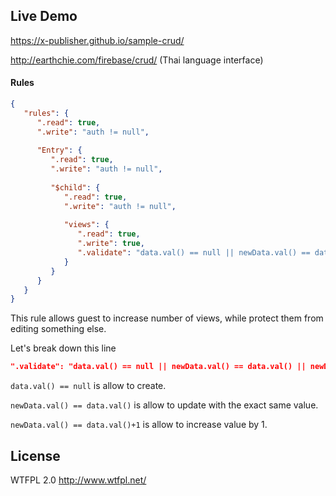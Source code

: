 ## Live Demo 
https://x-publisher.github.io/sample-crud/

http://earthchie.com/firebase/crud/ (Thai language interface)

#### Rules
```json
{  
   "rules": {  
      ".read": true,
      ".write": "auth != null",
        
      "Entry": {  
         ".read": true,
         ".write": "auth != null",
           
         "$child": {  
            ".read": true,
            ".write": "auth != null",
              
            "views": {
               ".read": true,
               ".write": true,
               ".validate": "data.val() == null || newData.val() == data.val() || newData.val() == data.val()+1"
            }
         }
      }
   }
}
```
This rule allows guest to increase number of views, while protect them from editing something else.

Let's break down this line
```json
".validate": "data.val() == null || newData.val() == data.val() || newData.val() == data.val()+1"
```

``data.val() == null`` is allow to create.

``newData.val() == data.val()`` is allow to update with the exact same value.

``newData.val() == data.val()+1`` is allow to increase value by 1.

## License
WTFPL 2.0 http://www.wtfpl.net/
